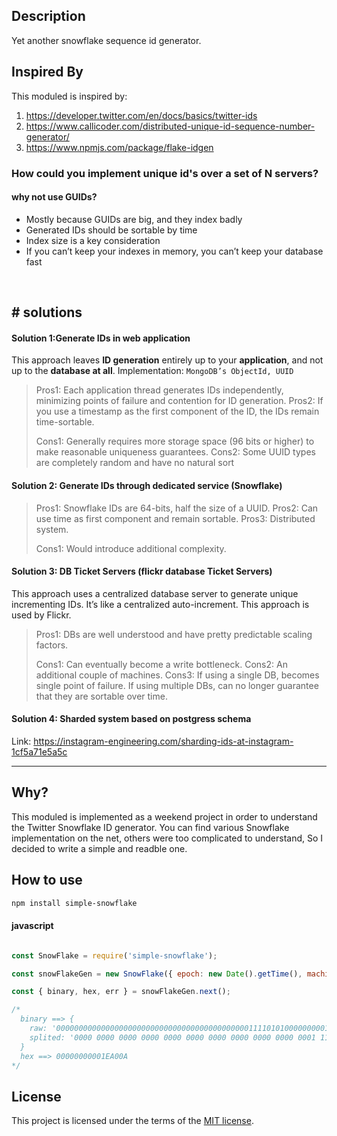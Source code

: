 ## Description
Yet another snowflake sequence id generator.

## Inspired By
This moduled is inspired by:

1. https://developer.twitter.com/en/docs/basics/twitter-ids
1. https://www.callicoder.com/distributed-unique-id-sequence-number-generator/
1. https://www.npmjs.com/package/flake-idgen

### How could you implement unique id's over a set of N servers?   

#### why not use GUIDs?
- Mostly because GUIDs are big, and they index badly
- Generated IDs should be sortable by time
- Index size is a key consideration
- If you can’t keep your indexes in memory, you can’t keep your database fast

<br>

## # solutions

#### Solution 1:Generate IDs in web application
This approach leaves **ID generation** entirely up to your **application**, and not up to the **database at all**.
Implementation: `MongoDB’s ObjectId, UUID`

> Pros1: Each application thread generates IDs independently, minimizing points of failure and contention for ID generation.
> Pros2: If you use a timestamp as the first component of the ID, the IDs remain time-sortable.
> 
> Cons1: Generally requires more storage space (96 bits or higher) to make reasonable uniqueness guarantees.
> Cons2: Some UUID types are completely random and have no natural sort

#### Solution 2:  Generate IDs through dedicated service (Snowflake)

> Pros1: Snowflake IDs are 64-bits, half the size of a UUID.
> Pros2: Can use time as first component and remain sortable.
> Pros3: Distributed system.
> 
> Cons1: Would introduce additional complexity.

#### Solution 3:  DB Ticket Servers (flickr database Ticket Servers)
This approach uses a centralized database server to generate unique incrementing IDs. It’s like a centralized auto-increment. This approach is used by Flickr.

> Pros1: DBs are well understood and have pretty predictable scaling factors.
>
> Cons1: Can eventually become a write bottleneck.
> Cons2: An additional couple of machines.
> Cons3: If using a single DB, becomes single point of failure. If using multiple DBs, can no longer guarantee that they are sortable over time.


#### Solution 4: Sharded system based on postgress schema
Link: https://instagram-engineering.com/sharding-ids-at-instagram-1cf5a71e5a5c
<hr>


## Why?
This moduled is implemented as a weekend project in order to understand the Twitter Snowflake ID generator.
You can find various Snowflake implementation on the net, others were too complicated to understand, So I decided to write a simple and readble one.


## How to use
```bash
npm install simple-snowflake

```

#### javascript

```javascript

const SnowFlake = require('simple-snowflake');

const snowFlakeGen = new SnowFlake({ epoch: new Date().getTime(), machine: 15, worker: 10 });

const { binary, hex, err } = snowFlakeGen.next();

/*
  binary ==> {
    raw: '0000000000000000000000000000000000000000000111101010000000001010',
    splited: '0000 0000 0000 0000 0000 0000 0000 0000 0000 0000 0001 1110 1010 0000 0000 1010'
  }
  hex ==> 00000000001EA00A
*/

```

## License

This project is licensed under the terms of the
[MIT license](/LICENSE).
